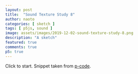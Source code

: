 ```yaml
---
layout: post
title:  "Sound Texture Study 8"
author: naoto
categories: [ sketch ]
tags: [ p5js, sound ]
image: assets/images/2019-12-02-sound-texture-study-8.png
description: "A sketch"
featured: true
comments: true
p5: true
---
```


<div id = "p5sketch">
  <!-- p5 instance will be created here -->
</div>

Click to start. Snippet taken from [p-code](https://github.com/p-code-magazine/p-code).

<script>
var getFrequency = function(note) {
  var notes = ['A', 'A#', 'B', 'C', 'C#', 'D', 'D#', 'E', 'F', 'F#', 'G', 'G#'],
    octave,
    keyNumber;

  if (note.length === 3) {
    octave = note.charAt(2);
  } else {
    octave = note.charAt(1);
  }

  keyNumber = notes.indexOf(note.slice(0, -1));

  if (keyNumber < 3) {
    keyNumber = keyNumber + 12 + ((octave - 1) * 12) + 1;
  } else {
    keyNumber = keyNumber + ((octave - 1) * 12) + 1;
  }

  // Return frequency of note
  return 440 * Math.pow(2, (keyNumber - 49) / 12);
};

var colorSchemes = [
  new ColorScheme("https://coolors.co/5386e4-7fc29b-b5ef8a-d7f171-817e9f"),
];

function ColorScheme(colorString) {
  this.colors = []; {
    let cc = colorString.split("/");
    let cs = cc[cc.length - 1].split("-");
    for (let i in cs) {
      let r = parseInt("0x" + cs[i].substring(0, 2));
      let g = parseInt("0x" + cs[i].substring(2, 4));
      let b = parseInt("0x" + cs[i].substring(4, 6));
      this.colors.push({
        r: r,
        g: g,
        b: b
      });
    }
  }
  this.offset = 0;
}

ColorScheme.prototype.get = function(i) {
  i = Math.min(this.colors.length - 1, Math.max(0, i));
  return this.colors[(i + this.offset) % this.colors.length];
}

function setColor(parent, func, index, alpha) {
  if (alpha == undefined) alpha = 255;
  parent[func](colorSchemes[0].get(index).r, colorSchemes[0].get(index).g, colorSchemes[0].get(index).b, alpha);
}

const s = (p) => {
  let sine;
  let saw;
  let tri;
  let square;
  let noise;

  let freq = 440;
  let pointer = 0;
  let codeInput;
  let runButton;
  let output;
  let tokens = [];

  let isPlaying = false;
  let prevChar = '';

  let codeBase = '<<<440<<+3200<~<<<<100^=';
  let pastCommands = [];
  let colorShift = 1;

  p.setup = () => {
    p.createCanvas(400, 400);
    p.frameRate(30);

    sine = new p5.Oscillator(freq, 'sine');
    saw = new p5.Oscillator(freq, 'sawtooth');
    tri = new p5.Oscillator(freq, 'triangle');
    square = new p5.Oscillator(freq, 'square');
    noise = new p5.Noise('white');

    codeInput = p.createInput(codeBase);
    codeInput.size(p.width);

    codeInput.elt.onkeyup = runButtonClicked;
  }
  
  p.mouseClicked = () => {
    runButtonClicked();
  }

  p.draw = () => {
    setColor(p, 'background', (colorShift + 3) % 5);
    p.noStroke();
    p.translate(p.width/2, 0);
    p.rectMode(p.CENTER);
    if (isPlaying) {
      if (pointer < tokens.length) {
        let node = tokens[pointer];
        execute(node);
        if (!isNaN(node)) {
          pastCommands.push(freq);
        }
        else {
          pastCommands.push(node);
        }
        if (pastCommands.length > 15) pastCommands.shift();
        pointer++;

        if (!isNaN(node) && node > 1000) {
          colorShift++;
          if (colorShift > 4) colorShift = 0;
        }
        p.textAlign(p.CENTER, p.CENTER);
        let h = p.width / 16;
        p.textSize(h);
        for(let i = 0; i < pastCommands.length; i++) {
          const index = (i-(p.frameCount%pastCommands.length)+pastCommands.length) % pastCommands.length;
          const command = pastCommands[index];

          if (!isNaN(command)) {
            if (index == pastCommands.length - 1)
              setColor(p, 'fill', (colorShift + 2) % 5);
            else
              setColor(p, 'fill', (colorShift + 0) % 5);
            p.rect(0, (i+1) * h, (command % 4000) / 4000 * p.width, h);
          }
          else if (command == '=') {
          }
          else {
            if (index == pastCommands.length - 1)
              setColor(p, 'fill', (colorShift + 2) % 5);
            else
              setColor(p, 'fill', (colorShift + 1) % 5);
            // p.text(command, 0, (i+1) * h);
            p.rect(0, (i+1) * h, (h), h);
          }
        }
      } else {
        isPlaying = false;
      }
    } else {
      sine.stop();
      saw.stop();
      tri.stop();
      square.stop();
      noise.stop();
      prevChar = '';
    }
  }

  let runButtonClicked = () => {
    isPlaying = true;

    let code = codeInput.value();
    let unbalancedBrackets = (code.split("<").length - 1) - (code.split(">").length - 1);
    if (unbalancedBrackets > 0) {
      code += '>'.repeat(unbalancedBrackets);
    }
    code = unpack(code);

    while (code.indexOf('<') > -1) {
      code = unpack(code);
    }

    let lex = code.match(/(\D+)|[+-]?(\d*[.])?\d+/gi);
    parse(lex);
  }

  let unpack = (code, index) => {
    let pointer = 0;
    let result = '';
    let start = 0;
    let end = 0;
    let stack = 0;

    let peek = () => {
      return code[pointer];
    }

    let consume = () => {
      pointer++;
    }

    while (pointer < code.length) {
      let t = peek();
      if (t === "<") {
        if (stack == 0) {
          start = pointer;
        }
        stack++;
      } else if (t === ">") {
        end = pointer;
        stack--;
        if (stack == 0) {
          result += code.slice(start + 1, end).repeat(2);
        }
      } else {
        if (stack == 0) {
          result += t;
        }
      }
      consume();
    }

    return result;
  }


  let parse = (l) => {
    pointer = 0;
    tokens = [];
    if (l) {
      for (let i = 0; i < l.length; i++) {
        if (isNaN(l[i])) {
          let chars = l[i].split('');
          for (let j = 0; j < chars.length; j++) {
            tokens.push(chars[j]);
          }
        } else {
          tokens.push(l[i]);
        }
      }
    }
  }

  let execute = (t) => {
    if (t != prevChar) {
      if (isNaN(t)) {
        switch (t) {
          case '~':
            sine.start();
          case 'N':
            saw.start();
            break;
          case '^':
            tri.start();
            break;
          case '[':
            square.start();
            break;
          case '=':
            sine.stop();
            saw.stop();
            tri.stop();
            square.stop();
            noise.stop();
            break;
          case '+':
          case '-':
          case '*':
          case '/':
          case '<':
          case '>':
            break;
          default:
            noise.start();
        }
      } else {
        if (prevChar == "+") {
          freq += parseFloat(t);
        } else if (prevChar == "-") {
          freq -= parseFloat(t);
        } else if (prevChar == "*") {
          freq *= parseFloat(t);
        } else if (prevChar == "/") {
          freq /= parseFloat(t);
        } else {
          freq = parseFloat(t);
        }

        sine.freq(freq);
        saw.freq(freq);
        tri.freq(freq);
        square.freq(freq);
      }
    }
    prevChar = t;
  }
}

let myp5 = new p5(s, document.getElementById('p5sketch'));
</script>